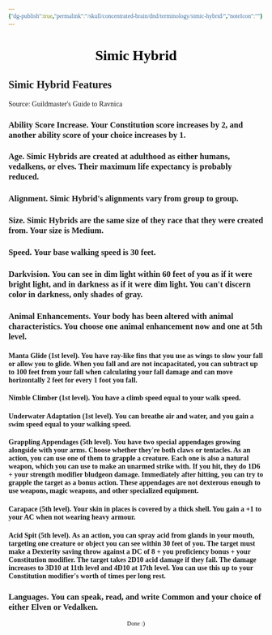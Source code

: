 ```yaml
---
{"dg-publish":true,"permalink":"/skull/concentrated-brain/dnd/terminology/simic-hybrid/","noteIcon":""}
---
```


<style id="Force_Custom_Fonts" type="text/css">@font-face{font-style:normal;font-family:"Merriweather";src:local("Merriweather")}@font-face{font-style:bolder;font-family:"Merriweather";src:local("Merriweather")}@font-face{font-style:normal;font-family:"Merriweather";src:local("Merriweather");unicode-range:U+0-FF,U+2E80-9FFF,U+F900-FAFF,U+FE30-FE4F,U+20000-2FA1F}@font-face{font-style:bolder;font-family:"Merriweather";src:local("Merriweather");unicode-range:U+0-FF,U+2E80-9FFF,U+F900-FAFF,U+FE30-FE4F,U+20000-2FA1F}@font-face{font-style:normal;font-family:"Merriweather";src:local("Merriweather");unicode-range:U+0-FF}@font-face{font-style:bolder;font-family:"Merriweather";src:local("Merriweather");unicode-range:U+0-FF}:not(pre):not(code):not(textarea):not(tt):not(kbd):not(samp):not(var){font-family:"Merriweather"!important}pre,code,textarea,tt,kbd,samp,var{font-family:monospace!important}pre *,code *,textarea *,tt *,kbd *,samp *,var *{font-family:monospace!important}</style>


# <center><span style="color:#000000">Simic Hybrid</span></center>



## Simic Hybrid Features

Source: Guildmaster's Guide to Ravnica

### **Ability Score Increase.** Your Constitution score increases by 2, and another ability score of your choice increases by 1.

### **Age.** Simic Hybrids are created at adulthood as either humans, vedalkens, or elves. Their maximum life expectancy is probably reduced.

### **Alignment.** Simic Hybrid's alignments vary from group to group.

### **Size.** Simic Hybrids are the same size of they race that they were created from. Your size is Medium.

### **Speed.** Your base walking speed is 30 feet.

### **Darkvision.** You can see in dim light within 60 feet of you as if it were bright light, and in darkness as if it were dim light. You can't discern color in darkness, only shades of gray.

### **Animal Enhancements.** Your body has been altered with animal characteristics. You choose one animal enhancement now and one at 5th level.
 #### **Manta Glide (1st level).** You have ray-like fins that you use as wings to slow your fall or allow you to glide. When you fall and are not incapacitated, you can subtract up to 100 feet from your fall when calculating your fall damage and can move horizontally 2 feet for every 1 foot you fall.

 #### **Nimble Climber (1st level).** You have a climb speed equal to your walk speed.
 
 #### **Underwater Adaptation (1st level).** You can breathe air and water, and you gain a swim speed equal to your walking speed.
 
 #### **Grappling Appendages (5th level).** You have two special appendages growing alongside with your arms. Choose whether they're both claws or tentacles. As an action, you can use one of them to grapple a creature. Each one is also a natural weapon, which you can use to make an unarmed strike with. If you hit, they do 1D6 + your strength modifier bludgeon damage. Immediately after hitting, you can try to grapple the target as a bonus action. These appendages are not dexterous enough to use weapons, magic weapons, and other specialized equipment.
 
 #### **Carapace (5th level).** Your skin in places is covered by a thick shell. You gain a +1 to your AC when not wearing heavy armour.
 
 #### **Acid Spit (5th level).** As an action, you can spray acid from glands in your mouth, targeting one creature or object you can see within 30 feet of you. The target must make a Dexterity saving throw against a DC of 8 + you proficiency bonus + your Constitution modifier. The target takes 2D10 acid damage if they fail. The damage increases to 3D10 at 11th level and 4D10 at 17th level. You can use this up to your Constitution modifier's worth of times per long rest.

### **Languages.** You can speak, read, and write Common and your choice of either Elven or Vedalken.








<center><sub>Done :)</sub></center>


<script src="https://utteranc.es/client.js"
        repo="WonderingGodling/My-Mind-Space"
        issue-term="title"
        theme="preferred-color-scheme"
        crossorigin="anonymous"
        async>
</script>